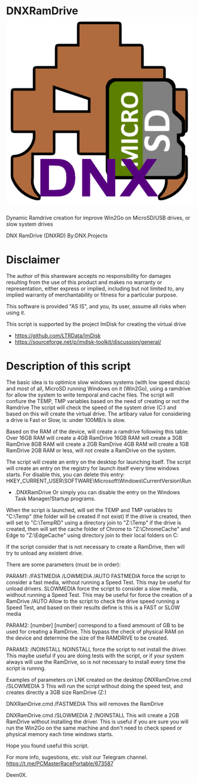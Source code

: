 # DNXRamDrive ![image](https://raw.githubusercontent.com/Deen0X/DNXRamDrive/main/DNX_MicroSD.png)
Dynamic Ramdrive creation for improve Win2Go on MicroSD/USB drives, or slow system drives 

DNX RamDrive (DNXRD) By:DNX.Projects

# Disclaimer

The author of this shareware accepts no responsibility for damages resulting from the use of this product and makes no warranty or representation, either express or implied, including but not limited to, any implied warranty of merchantability or fitness for a particular purpose.

This software is provided "AS IS", and you, its user, assume all risks when using it.

This script is supported by the project ImDisk for creating the virtual drive
* https://github.com/LTRData/ImDisk
* https://sourceforge.net/p/imdisk-toolkit/discussion/general/

# Description of this script

The basic idea is to optimice slow windows systems (with low speed discs) and most of all, MicroSD running Windows on it (Win2Go), using a ramdrive for allow the system to write temporal and cache files.
The script will confiure the TEMP, TMP variables based on the need of creating or not the Ramdrive
The script will check the speed of the system drive (C:) and based on this will create the virtual drive.
The artibary value for considering a drive is Fast or Slow, is: under 100MB/s is slow.

Based on the RAM of the device, will create a ramdrive following this table:
Over 16GB RAM will create a 4GB RamDrive
16GB RAM will create a 3GB RamDrive
 8GB RAM will create a 2GB RamDrive
 4GB RAM will create a 1GB RamDrive
 2GB RAM or less, will not create a RamDrive on the system.
 
The script will create an entry on the desktop for launching itself.
The script will create an entry on the registry for launch itself every time windows starts.
For disable this, you can delete this entry:
HKEY_CURRENT_USER\SOFTWARE\Microsoft\Windows\CurrentVersion\Run
 - .DNXRamDrive
Or simply you can disable the entry on the Windows Task Manager/Startup programs.

When the script is launched, will set the TEMP and TMP variables to "C:\Temp" (the folder will be created if not exist)
If the drive is created, then will set to "C:\TempRD" using a directory join to "Z:\Temp"
if the drive is created, then will set the cache folder of Chrome to "Z:\ChromeCache" and Edge to "Z:\EdgeCache" using directory join to their local folders on C:

If the script consider that is not necessary to create a RamDrive, then will try to unload any existent drive.

There are some parameters (must be in order):

PARAM1: /FASTMEDIA /LOWMEDIA /AUTO
	FASTMEDIA force the script to consider a fast media, without running a Speed Test. This may be useful for unload drivers.
	SLOWMEDIA force the script to consider a slow media, widhout running a Speed Test. This may be useful for force the creation of a RamDrive
	/AUTO     Allow to the script to check the drive speed running a Speed Test, and based on their results define is this is a FAST or SLOW media
	
PARAM2: [number]
	[number] correspond to a fixed ammount of GB to be used for creating a RamDrive. This bypass the check of physical RAM on the device and determine the size of the RAMDRIVE to be created.
	
PARAM3: /NOINSTALL
	NOINSTALL force the script to not install the driver. This maybe useful if you are doing tests with the script, or if your system always will use the RamDrive, so is not necessary to install every time the script is runnng.

Examples of parameters on LNK created on the desktop
DNXRamDrive.cmd /SLOWMEDIA 3
This will run the script without doing the speed test, and creates directly a 3GB size RamDrive (Z:)

DNXRamDrive.cmd /FASTMEDIA
This will removes the RamDrive

DNXRamDrive.cmd /SLOWMEDIA 2 /NOINSTALL
This will create a 2GB RamDrive without installing the driver. This is useful if you are sure you will run the Win2Go on the same machine and don't need to check speed or physical memory each time windows starts.


Hope you found useful this script.

For more info, sugestions, etc. visit our Telegram channel.
https://t.me/PCMasterRacePortable/673587

Deen0X.
